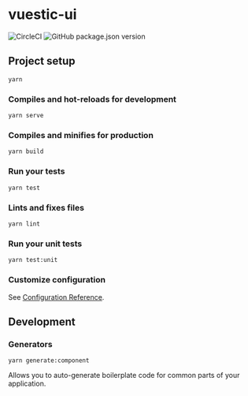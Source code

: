 # vuestic-ui

![CircleCI](https://img.shields.io/circleci/build/gh/epicmaxco/vuestic-ui/develop?label=tests)
![GitHub package.json version](https://img.shields.io/github/package-json/v/epicmaxco/vuestic-ui)

## Project setup
```
yarn
```

### Compiles and hot-reloads for development
```
yarn serve
```

### Compiles and minifies for production
```
yarn build
```

### Run your tests
```
yarn test
```

### Lints and fixes files
```
yarn lint
```

### Run your unit tests
```
yarn test:unit
```

### Customize configuration
See [Configuration Reference](https://cli.vuejs.org/config/).

## Development

### Generators
```
yarn generate:component
```
Allows you to auto-generate boilerplate code for common parts of your application.
